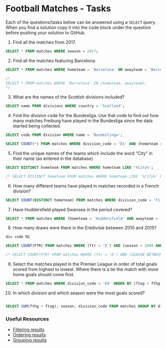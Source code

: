 # Football Matches - Tasks

Each of the questions/tasks below can be answered using a `SELECT` query. When you find a solution copy it into the code block under the question before pushing your solution to GitHub.

1) Find all the matches from 2017.

```sql
SELECT * FROM matches WHERE season = 2017;


```

2) Find all the matches featuring Barcelona.

```sql
SELECT * FROM matches WHERE hometeam = 'Barcelona' OR awayteam = 'Barcelona';

/*
SELECT * FROM matches WHERE 'Barcelona' IN (hometeam, awayteam);
*/
```

3) What are the names of the Scottish divisions included?

```sql
SELECT name FROM divisions WHERE country = 'Scotland';

```

4) Find the division code for the Bundesliga. Use that code to find out how many matches Freiburg have played in the Bundesliga since the data started being collected.

```sql
SELECT code FROM division WHERE name = 'Bundeslinga';

SELECT COUNT(*) FROM matches WHERE division_code = 'D1' AND (hometeam = 'Freiburg' OR awayteam = 'Frieburg')

```

5) Find the unique names of the teams which include the word "City" in their name (as entered in the database)

```sql
SELECT DISTINCT hometeam FROM matches WHERE hometeam LIKE '%City%';

/* SELECT DISTINCT hometeam FROM matches WHERE hometeam LIKE '%City%' OR awayteam LIKE '%City%';

```

6) How many different teams have played in matches recorded in a French division?

```sql
SELECT COUNT(DISTINCT hometeam) FROM matches WHERE division_code = 'F1' OR division_code = 'F2';

```

7) Have Huddersfield played Swansea in the period covered?

```sql
SELECT * FROM matches WHERE (hometeam = 'Huddersfield' AND awayteam = 'Swansea')

```

8) How many draws were there in the Eredivisie between 2010 and 2015?

```sql
div code N1

SELECT COUNT(FTR) FROM matches WHERE (ftr = 'D') AND (season > 2009 AND season < 2016) AND division_code = 'N1';

/* SELECT COUNT(FTR) FROM matches WHERE (ftr = 'D') AND (SEASON BETWEEN 2010 AND 2015) AND division_code = 'N1';
```

9) Select the matches played in the Premier League in order of total goals scored from highest to lowest. Where there is a tie the match with more home goals should come first.

```sql
SELECT * FROM matches WHERE division_code = 'E0' ORDER BY (ftag + fthg) DESC, fthg DESC;

```

10) In which division and which season were the most goals scored?

```sql

SELECT SUM(fthg + ftag), season, division_code FROM matches GROUP BY division_code, season ORDER BY SUM DESC LIMIT 1

```

### Useful Resources

- [Filtering results](https://www.w3schools.com/sql/sql_where.asp)
- [Ordering results](https://www.w3schools.com/sql/sql_orderby.asp)
- [Grouping results](https://www.w3schools.com/sql/sql_groupby.asp)
